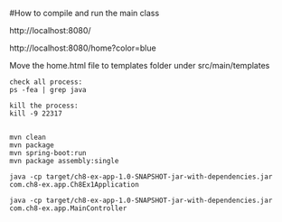#How to compile and run the main class

http://localhost:8080/

http://localhost:8080/home?color=blue

Move the home.html file to templates folder under src/main/templates



```
check all process:
ps -fea | grep java

kill the process:
kill -9 22317


mvn clean
mvn package
mvn spring-boot:run
mvn package assembly:single  

java -cp target/ch8-ex-app-1.0-SNAPSHOT-jar-with-dependencies.jar com.ch8-ex.app.Ch8Ex1Application    

java -cp target/ch8-ex-app-1.0-SNAPSHOT-jar-with-dependencies.jar com.ch8-ex.app.MainController
   
```







